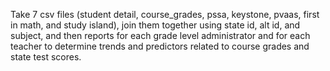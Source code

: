 Take 7 csv files (student detail, course_grades, pssa, keystone, pvaas, first in math, and study island), join them together using state id, alt id, and subject, 
and then reports for each grade level administrator and for each teacher to determine trends and predictors related to course grades and state test scores.







